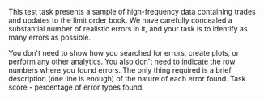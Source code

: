 This test task presents a sample of high-frequency data containing trades and updates to the limit order book. We have carefully concealed a substantial number of realistic errors in it, and your task is to identify as many errors as possible.

You don't need to show how you searched for errors, create plots, or perform any other analytics.
You also don't need to indicate the row numbers where you found errors.
The only thing required is a brief description (one line is enough) of the nature of each error found.
Task score - percentage of error types found.
